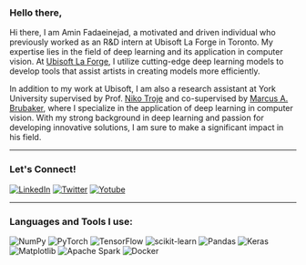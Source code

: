 ### Hello there,


Hi there, I am Amin Fadaeinejad, a motivated and driven individual who previously worked as an R&D intern at Ubisoft La Forge in Toronto. My expertise lies in the field of deep learning and its application in computer vision. At <a href="https://toronto.ubisoft.com/ubisoft_la_forge_expands_globally/">Ubisoft La Forge</a>, I utilize cutting-edge deep learning models to develop tools that assist artists in creating models more efficiently.

In addition to my work at Ubisoft, I am also a research assistant at York University supervised by Prof. <a href="https://www.biomotionlab.ca/" class="">Niko Troje</a> and co-supervised by <a href="https://mbrubake.github.io/" class="">Marcus A. Brubaker</a>, where I specialize in the application of deep learning in computer vision. With my strong background in deep learning and passion for developing innovative solutions, I am sure to make a significant impact in his field.

---------------------
### Let's Connect!

<a href="https://www.linkedin.com/in/amin-fadaeinejad/" target="_blank"><img alt="LinkedIn" src="https://img.shields.io/badge/linkedin-%230077B5.svg?&style=for-the-badge&logo=linkedin&logoColor=white" /></a>
<a href="https://twitter.com/AFadaeinejad" target="_blank"><img alt="Twitter" src="https://img.shields.io/badge/twitter-%231DA1F2.svg?&style=for-the-badge&logo=twitter&logoColor=white" /></a>
<a href="https://www.youtube.com/channel/UCtHUl6E43xb-gRCBO1848nw" target="_blank"><img alt="Yotube" src="https://img.shields.io/badge/-Subscribe-red?style=for-the-badge&logo=youtube&logoColor=white" /></a>

---------------------
### Languages and Tools I use:

![NumPy](https://img.shields.io/badge/numpy-%23013243.svg?style=for-the-badge&logo=numpy&logoColor=white)
![PyTorch](https://img.shields.io/badge/PyTorch-%23EE4C2C.svg?style=for-the-badge&logo=PyTorch&logoColor=white)
![TensorFlow](https://img.shields.io/badge/TensorFlow-%23FF6F00.svg?style=for-the-badge&logo=TensorFlow&logoColor=white)
![scikit-learn](https://img.shields.io/badge/scikit--learn-%23F7931E.svg?style=for-the-badge&logo=scikit-learn&logoColor=white)
![Pandas](https://img.shields.io/badge/pandas-%23150458.svg?style=for-the-badge&logo=pandas&logoColor=white)
![Keras](https://img.shields.io/badge/Keras-%23D00000.svg?style=for-the-badge&logo=Keras&logoColor=white)
![Matplotlib](https://img.shields.io/badge/Matplotlib-%23ffffff.svg?style=for-the-badge&logo=Matplotlib&logoColor=black)
![Apache Spark](https://img.shields.io/badge/Apache%20Spark-FDEE21?style=flat-square&logo=apachespark&logoColor=black)
![Docker](https://img.shields.io/badge/docker-%230db7ed.svg?style=for-the-badge&logo=docker&logoColor=white)



<!-- 
This is a cool thing, just use it when your repo is nicer :D
[![Anurag's GitHub stats](https://github-readme-stats.vercel.app/api?username=aminfadaei116)](https://github.com/anuraghazra/github-readme-stats) -->
